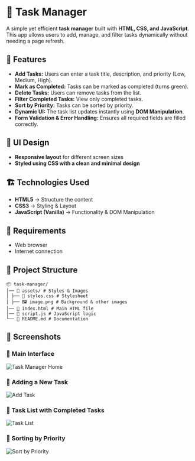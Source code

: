 # 📝 Task Manager

A simple yet efficient **task manager** built with **HTML, CSS, and JavaScript**. This app allows users to add, manage, and filter tasks dynamically without needing a page refresh.

## 🚀 Features

-  **Add Tasks:** Users can enter a task title, description, and priority (Low, Medium, High).
-  **Mark as Completed:** Tasks can be marked as completed (turns green).
-  **Delete Tasks:** Users can remove tasks from the list.
-  **Filter Completed Tasks:** View only completed tasks.
-  **Sort by Priority:** Tasks can be sorted by priority.
-  **Dynamic UI:** The task list updates instantly using **DOM Manipulation**.
-  **Form Validation & Error Handling:** Ensures all required fields are filled correctly.

## 🎨 UI Design

- **Responsive layout** for different screen sizes  
- **Styled using CSS with a clean and minimal design**

## 🏗️ Technologies Used

- **HTML5** → Structure the content  
- **CSS3** → Styling & Layout  
- **JavaScript (Vanilla)** → Functionality & DOM Manipulation  

## 🔎 Requirements

*   Web browser
*   Internet connection

## 📂 Project Structure

    📦 task-manager/
    │── 📂 assets/ # Styles & Images
    │ ├── 🎨 styles.css # Stylesheet
    │ ├── 🖼️ image.png # Background & other images
    │── 📄 index.html # Main HTML file
    │── 📄 script.js # JavaScript logic
    └── 📄 README.md # Documentation

## 📸 Screenshots

### 🔹 **Main Interface**
![Task Manager Home](screenshots/home.png)

### 🔹 **Adding a New Task**
![Add Task](screenshots/add-task.png)

### 🔹 **Task List with Completed Tasks**
![Task List](screenshots/task-list.png)

### 🔹 **Sorting by Priority**
![Sort by Priority](screenshots/sort-priority.png)






